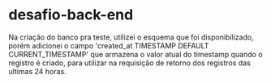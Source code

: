 # desafio-back-end

Na criação do banco pra teste, utilizei o esquema que foi disponibilizado, porém adicionei o campo 'created_at TIMESTAMP DEFAULT CURRENT_TIMESTAMP' que armazena o valor  atual do timestamp quando o registro é criado, para utilizar na requisição de retorno dos registros das ultimas 24 horas.
